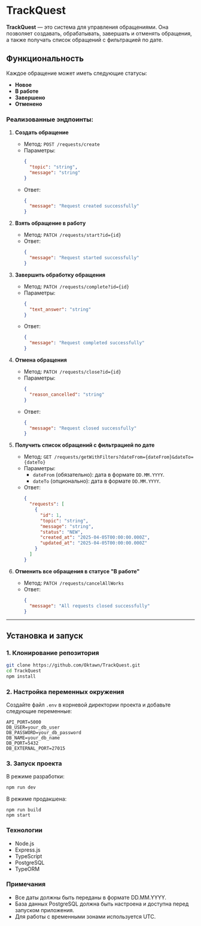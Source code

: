 # TrackQuest

**TrackQuest** — это система для управления обращениями. Она позволяет создавать, обрабатывать, завершать и отменять обращения, а также получать список обращений с фильтрацией по дате.

## Функциональность

Каждое обращение может иметь следующие статусы:  
- **Новое**  
- **В работе**  
- **Завершено**  
- **Отменено**

### Реализованные эндпоинты:

1. **Создать обращение**  
   - Метод: `POST /requests/create`  
   - Параметры:  
     ```json
     {
       "topic": "string",
       "message": "string"
     }
     ```
   - Ответ:  
     ```json
     {
       "message": "Request created successfully"
     }
     ```

2. **Взять обращение в работу**  
   - Метод: `PATCH /requests/start?id={id}`  
   - Ответ:  
     ```json
     {
       "message": "Request started successfully"
     }
     ```

3. **Завершить обработку обращения**  
   - Метод: `PATCH /requests/complete?id={id}`  
   - Параметры:  
     ```json
     {
       "text_answer": "string"
     }
     ```
   - Ответ:  
     ```json
     {
       "message": "Request completed successfully"
     }
     ```

4. **Отмена обращения**  
   - Метод: `PATCH /requests/close?id={id}`  
   - Параметры:  
     ```json
     {
       "reason_cancelled": "string"
     }
     ```
   - Ответ:  
     ```json
     {
       "message": "Request closed successfully"
     }
     ```

5. **Получить список обращений с фильтрацией по дате**  
   - Метод: `GET /requests/getWithFilters?dateFrom={dateFrom}&dateTo={dateTo}`  
   - Параметры:  
     - `dateFrom` (обязательно): дата в формате `DD.MM.YYYY`.  
     - `dateTo` (опционально): дата в формате `DD.MM.YYYY`.  
   - Ответ:  
     ```json
     {
       "requests": [
         {
           "id": 1,
           "topic": "string",
           "message": "string",
           "status": "NEW",
           "created_at": "2025-04-05T00:00:00.000Z",
           "updated_at": "2025-04-05T00:00:00.000Z"
         }
       ]
     }
     ```

6. **Отменить все обращения в статусе "В работе"**  
   - Метод: `PATCH /requests/cancelAllWorks`  
   - Ответ:  
     ```json
     {
       "message": "All requests closed successfully"
     }
     ```

---

## Установка и запуск

### 1. Клонирование репозитория
```bash
git clone https://github.com/Oktawn/TrackQuest.git
cd TrackQuest
npm install
```

### 2. Настройка переменных окружения
Создайте файл `.env` в корневой директории проекта и добавьте следующие переменные:
```plaintext
API_PORT=5000
DB_USER=your_db_user
DB_PASSWORD=your_db_password
DB_NAME=your_db_name
DB_PORT=5432
DB_EXTERNAL_PORT=27015
```

### 3. Запуск проекта

В режиме разработки:
```bash
npm run dev
```

В режиме продакшена:
```
npm run build
npm start
```

### Технологии
* Node.js
* Express.js
* TypeScript
* PostgreSQL
* TypeORM


### Примечания

* Все даты должны быть переданы в формате DD.MM.YYYY.
* База данных PostgreSQL должна быть настроена и доступна перед запуском приложения.
* Для работы с временными зонами используется UTC.